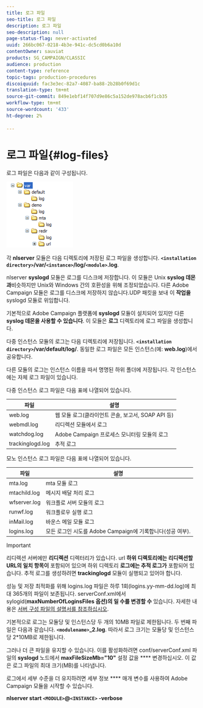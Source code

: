 ```yaml
---
title: 로그 파일
seo-title: 로그 파일
description: 로그 파일
seo-description: null
page-status-flag: never-activated
uuid: 266bc067-0218-4b3e-941c-dc5cd0b6a10d
contentOwner: sauviat
products: SG_CAMPAIGN/CLASSIC
audience: production
content-type: reference
topic-tags: production-procedures
discoiquuid: fac3e3ec-82a7-4087-ba88-2b28b0f69d1c
translation-type: tm+mt
source-git-commit: 849e1ebf14f707d9e86c5a152de978acb6f1cb35
workflow-type: tm+mt
source-wordcount: '433'
ht-degree: 2%

---
```



# 로그 파일{#log-files}

로그 파일은 다음과 같이 구성됩니다.

![](assets/d_ncs_directory.png)

각 **nlserver** 모듈은 다음 디렉토리에 저장된 로그 파일을 생성합니다. **`<installation directory>`/var/`<instance>`/log/`<module>`.log**.

nlserver **syslogd** 모듈은 로그를 디스크에 저장합니다. 이 모듈은 Unix **syslog 데몬과**&#x200B;비슷하지만 Unix와 Windows 간의 호환성을 위해 조정되었습니다. 다른 Adobe Campaign 모듈은 로그를 디스크에 저장하지 않습니다.UDP 패킷을 보내 이 **작업을** syslogd 모듈로 위임합니다.

기본적으로 Adobe Campaign 플랫폼에 **syslogd** 모듈이 설치되어 있지만 다른 **syslog 데몬을 사용할 수 있습니다**. 이 모듈은 **로그** 디렉토리에 로그 파일을 생성합니다.

다중 인스턴스 모듈의 로그는 다음 디렉토리에 저장됩니다. **`<installation directory>`/var/default/log/**. 동일한 로그 파일은 모든 인스턴스(예: **web.log**)에서 공유합니다.

다른 모듈의 로그는 인스턴스 이름을 따서 명명된 하위 폴더에 저장됩니다. 각 인스턴스에는 자체 로그 파일이 있습니다.

다중 인스턴스 로그 파일은 다음 표에 나열되어 있습니다.

| 파일 | 설명 |
|---|---|
| web.log | 웹 모듈 로그(클라이언트 콘솔, 보고서, SOAP API 등) |
| webmdl.log | 리디렉션 모듈에서 로그 |
| watchdog.log | Adobe Campaign 프로세스 모니터링 모듈의 로그 |
| trackinglogd.log | 추적 로그 |

모노 인스턴스 로그 파일은 다음 표에 나열되어 있습니다.

| 파일 | 설명 |
|---|---|
| mta.log | mta 모듈 로그 |
| mtachild.log | 메시지 배달 처리 로그 |
| wfserver.log | 워크플로 서버 모듈의 로그 |
| runwf.log | 워크플로우 실행 로그 |
| inMail.log | 바운스 메일 모듈 로그 |
| logins.log | 모든 로그인 시도를 Adobe Campaign에 기록합니다(성공 여부). |

>[!IMPORTANT]
>
>리디렉션 서버에만 **리디렉션** 디렉터리가 있습니다. url **하위 디렉토리에는 리디렉션할 URL의 일치 항목이** 포함되어 있으며 하위 디렉토리 **로그에는 추적 로그가** 포함되어 있습니다. 추적 로그를 생성하려면 **trackinglogd** 모듈이 실행되고 있어야 합니다.

성능 및 저장 최적화를 위해 logins.log 파일은 하루 1회(logins.yy-mm-dd.log)에 최대 365개의 파일이 보존됩니다. serverConf.xml에서 sylogid(**maxNumberOfLoginsFiles 옵션)의 일 수를 변경할 수** 있습니다. 자세한 내용은 [서버 구성 파일의 설명서를 참조하십시오](../../installation/using/the-server-configuration-file.md#syslogd).

기본적으로 로그는 모듈당 및 인스턴스당 두 개의 10MB 파일로 제한됩니다. 두 번째 파일은 다음과 같습니다. **`<modulename>`_2.log**. 따라서 로그 크기는 모듈당 및 인스턴스당 2*10MB로 제한됩니다.

그러나 더 큰 파일을 유지할 수 있습니다. 이를 활성화하려면 conf/serverConf.xml 파일의 **syslogd** 노드에서 **maxFileSizeMb=&quot;10&quot;** 설정 값을 **** 변경하십시오. 이 값은 로그 파일의 최대 크기(MB)를 나타냅니다.

로그에서 세부 수준을 더 유지하려면 세부 정보 **** 매개 변수를 사용하여 Adobe Campaign 모듈을 시작할 수 있습니다.

**nlserver start `<MODULE>`@`<INSTANCE>` -verbose**
